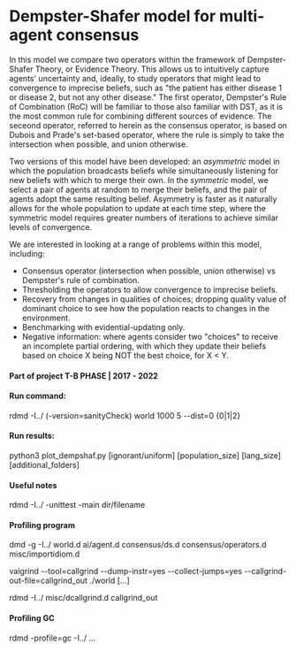 # Dempster-Shafer model for multi-agent consensus

In this model we compare two operators within the framework of Dempster-Shafer Theory, or Evidence Theory. This allows us to intuitively capture agents' uncertainty and, ideally, to study operators that might lead to convergence to imprecise beliefs, such as "the patient has either disease 1 or disease 2, but not any other disease." The first operator, Dempster's Rule of Combination (RoC) will be familiar to those also familiar with DST, as it is the most common rule for combining different sources of evidence. The seceond operator, referred to herein as the consensus operator, is based on Dubois and Prade's set-based operator, where the rule is simply to take the intersection when possible, and union otherwise.

Two versions of this model have been developed: an *asymmetric* model in which the population broadcasts beliefs while simultaneously listening for new beliefs with which to merge their own. In the *symmetric* model, we select a pair of agents at random to merge their beliefs, and the pair of agents adopt the same resulting belief. Asymmetry is faster as it naturally allows for the whole population to update at each time step, where the symmetric model requires greater numbers of iterations to achieve similar levels of convergence.

We are interested in looking at a range of problems within this model, including:

- Consensus operator (intersection when possible, union otherwise) vs Dempster's rule of combination.
- Thresholding the operators to allow convergence to imprecise beliefs.
- Recovery from changes in qualities of choices; dropping quality value of dominant choice to see how the population reacts to changes in the environment.
- Benchmarking with evidential-updating only.
- Negative information: where agents consider two "choices" to receive an incomplete partial ordering, with which they update their beliefs based on choice X being NOT the best choice, for X < Y.

#### Part of project T-B PHASE | 2017 - 2022

#### Run command:

rdmd -I../ (-version=sanityCheck) world 1000 5 --dist=0 {0|1|2}

#### Run results:

python3 plot_dempshaf.py [ignorant/uniform] [population_size] [lang_size] [additional_folders]

#### Useful notes

rdmd -I../ -unittest -main dir/filename

#### Profiling program

dmd -g -I../ world.d ai/agent.d consensus/ds.d consensus/operators.d misc/importidiom.d

valgrind --tool=callgrind --dump-instr=yes --collect-jumps=yes --callgrind-out-file=callgrind_out ./world [...]

rdmd -I../ misc/dcallgrind.d callgrind_out

#### Profiling GC

rdmd -profile=gc -I../ ...